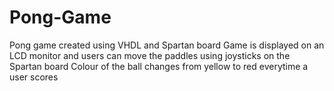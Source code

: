 # Pong-Game
Pong game created using VHDL and Spartan board
Game is displayed on an LCD monitor and users can move the paddles using joysticks on the Spartan board
Colour of the ball changes from yellow to red everytime a user scores
